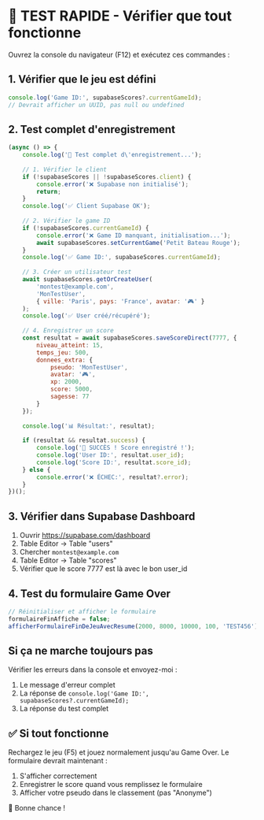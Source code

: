 # 🧪 TEST RAPIDE - Vérifier que tout fonctionne

Ouvrez la console du navigateur (F12) et exécutez ces commandes :

## 1. Vérifier que le jeu est défini
```javascript
console.log('Game ID:', supabaseScores?.currentGameId);
// Devrait afficher un UUID, pas null ou undefined
```

## 2. Test complet d'enregistrement
```javascript
(async () => {
    console.log('🧪 Test complet d\'enregistrement...');
    
    // 1. Vérifier le client
    if (!supabaseScores || !supabaseScores.client) {
        console.error('❌ Supabase non initialisé');
        return;
    }
    console.log('✅ Client Supabase OK');
    
    // 2. Vérifier le game ID
    if (!supabaseScores.currentGameId) {
        console.error('❌ Game ID manquant, initialisation...');
        await supabaseScores.setCurrentGame('Petit Bateau Rouge');
    }
    console.log('✅ Game ID:', supabaseScores.currentGameId);
    
    // 3. Créer un utilisateur test
    await supabaseScores.getOrCreateUser(
        'montest@example.com',
        'MonTestUser',
        { ville: 'Paris', pays: 'France', avatar: '🎮' }
    );
    console.log('✅ User créé/récupéré');
    
    // 4. Enregistrer un score
    const resultat = await supabaseScores.saveScoreDirect(7777, {
        niveau_atteint: 15,
        temps_jeu: 500,
        donnees_extra: {
            pseudo: 'MonTestUser',
            avatar: '🎮',
            xp: 2000,
            score: 5000,
            sagesse: 77
        }
    });
    
    console.log('📊 Résultat:', resultat);
    
    if (resultat && resultat.success) {
        console.log('🎉 SUCCÈS ! Score enregistré !');
        console.log('User ID:', resultat.user_id);
        console.log('Score ID:', resultat.score_id);
    } else {
        console.error('❌ ÉCHEC:', resultat?.error);
    }
})();
```

## 3. Vérifier dans Supabase Dashboard

1. Ouvrir https://supabase.com/dashboard
2. Table Editor → Table "users"
3. Chercher `montest@example.com`
4. Table Editor → Table "scores"
5. Vérifier que le score 7777 est là avec le bon user_id

## 4. Test du formulaire Game Over

```javascript
// Réinitialiser et afficher le formulaire
formulaireFinAffiche = false;
afficherFormulaireFinDeJeuAvecResume(2000, 8000, 10000, 100, 'TEST456');
```

## Si ça ne marche toujours pas

Vérifier les erreurs dans la console et envoyez-moi :
1. Le message d'erreur complet
2. La réponse de `console.log('Game ID:', supabaseScores?.currentGameId);`
3. La réponse du test complet

## ✅ Si tout fonctionne

Rechargez le jeu (F5) et jouez normalement jusqu'au Game Over. Le formulaire devrait maintenant :
1. S'afficher correctement
2. Enregistrer le score quand vous remplissez le formulaire
3. Afficher votre pseudo dans le classement (pas "Anonyme")

🎉 Bonne chance !
